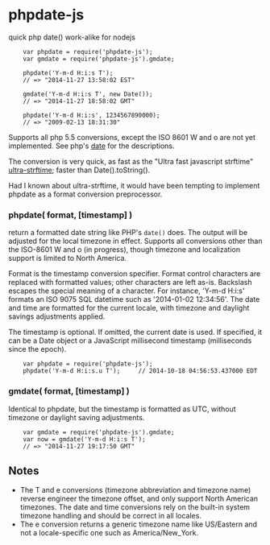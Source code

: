 phpdate-js
==========

quick php date() work-alike for nodejs

        var phpdate = require('phpdate-js');
        var gmdate = require('phpdate-js').gmdate;

        phpdate('Y-m-d H:i:s T');
        // => "2014-11-27 13:58:02 EST"

        gmdate('Y-m-d H:i:s T', new Date());
        // => "2014-11-27 18:58:02 GMT"

        phpdate('Y-m-d H:i:s', 1234567890000);
        // => "2009-02-13 18:31:30"

Supports all php 5.5 conversions, except the ISO 8601 W and o are not yet
implemented.  See php's [date](http://php.net/manual/en/function.date.php) for
the descriptions.

The conversion is very quick, as fast as the "Ultra fast javascript strftime"
[ultra-strftime](https://nodejs.org/package/ultra-strftime);
faster than Date().toString().

Had I known about ultra-strftime, it would have been tempting to implement
phpdate as a format conversion preprocessor.

### phpdate( format, [timestamp] )

return a formatted date string like PHP's `date()` does.  The output will be
adjusted for the local timezone in effect.  Supports all conversions other
than the ISO-8601 W and o (in progress), though timezone and localization
support is limited to North America.

Format is the timestamp conversion specifier.  Format control characters are
replaced with formatted values; other characters are left as-is.  Backslash
escapes the special meaning of a character.  For instance, 'Y-m-d H:i:s'
formats an ISO 9075 SQL datetime such as '2014-01-02 12:34:56'.  The date
and time are formatted for the current locale, with timezone and daylight
savings adjustments applied.

The timestamp is optional.  If omitted, the current date is used.  If
specified, it can be a Date object or a JavaScript millisecond timestamp
(milliseconds since the epoch).

        var phpdate = require('phpdate-js');
        phpdate('Y-m-d H:i:s.u T');     // 2014-10-18 04:56:53.437000 EDT

### gmdate( format, [timestamp] )

Identical to phpdate, but the timestamp is formatted as UTC, without timezone
or daylight saving adjustments.

        var gmdate = require('phpdate-js').gmdate;
        var now = gmdate('Y-m-d H:i:s T');
        // => "2014-11-27 19:17:50 GMT"

Notes
-----

- The T and e conversions (timezone abbreviation and timezone name) reverse
  engineer the timezone offset, and only support North American timezones.  The
  date and time conversions rely on the built-in system timezone handling and
  should be correct in all locales.
- The e conversion returns a generic timezone name like US/Eastern and not
  a locale-specific one such as America/New_York.
